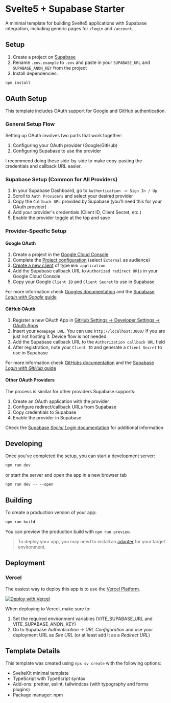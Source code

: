 # Svelte5 + Supabase Starter

A minimal template for building Svelte5 applications with Supabase integration, including generic pages for `/login` and `/account`.

## Setup

1. Create a project on [Supabase](https://supabase.com)
2. Rename `.env.example` to `.env` and paste in your `SUPABASE_URL` and `SUPABASE_ANON_KEY` from the project
3. Install dependencies:

```bash
npm install
```

## OAuth Setup

This template includes OAuth support for Google and GitHub authentication.

### General Setup Flow

Setting up OAuth involves two parts that work together:

1. Configuring your OAuth provider (Google/GitHub)
2. Configuring Supabase to use the provider

I recommend doing these side-by-side to make copy-pasting the credentials and callback URL easier.

### Supabase Setup (Common for All Providers)

1. In your Supabase Dashboard, go to `Authentication -> Sign In / Up`
2. Scroll to `Auth Providers` and select your desired provider
3. Copy the `Callback URL` provided by Supabase (you'll need this for your OAuth provider)
4. Add your provider's credentials (Client ID, Client Secret, etc.)
5. Enable the provider toggle at the top and save

### Provider-Specific Setup

#### Google OAuth

1. Create a project in the [Google Cloud Console](https://console.cloud.google.com/projectcreate)
2. Complete the [Project configuration](https://console.cloud.google.com/auth/overview/create) (select `External` as audience)
3. [Create a new client](https://console.cloud.google.com/auth/clients/create) of type `Web application`
4. Add the Supabase callback URL to `Authorized redirect URIs` in your Google Cloud Console
5. Copy your Google `Client ID` and `Client Secret` to use in Supabase

For more information check [Googles documentation](https://developers.google.com/identity/protocols/oauth2) and the [Supabase _Login with Google_ guide](https://supabase.com/docs/guides/auth/social-login/auth-google)

#### GitHub OAuth

1. Register a new OAuth App in [GitHub Settings -> Developer Settings -> OAuth Apps](https://github.com/settings/applications/new)
2. Insert your `Homepage URL`. You can use `http://localhost:3000/` if you are just not hosting it. Device flow is not needed.
3. Add the Supabase callback URL to the `Authorization callback URL` field
4. After registration, note your `Client ID` and generate a `Client Secret` to use in Supabase

For more information check [GitHubs documentation](https://docs.github.com/en/apps/oauth-apps/building-oauth-apps/creating-an-oauth-app) and the [Supabase _Login with GitHub_ guide](https://supabase.com/docs/guides/auth/social-login/auth-github)

#### Other OAuth Providers

The process is similar for other providers Supabase supports:

1. Create an OAuth application with the provider
2. Configure redirect/callback URLs from Supabase
3. Copy credentials to Supabase
4. Enable the provider in Supabase

Check the [Supabase _Social Login_ documentation](https://supabase.com/docs/guides/auth/social-login) for additional information

## Developing

Once you've completed the setup, you can start a development server:

```bash
npm run dev
```

or start the server and open the app in a new browser tab

```
npm run dev -- --open
```

## Building

To create a production version of your app:

```bash
npm run build
```

You can preview the production build with `npm run preview`.

> To deploy your app, you may need to install an [adapter](https://svelte.dev/docs/kit/adapters) for your target environment.

## Deployment

### Vercel

The easiest way to deploy this app is to use the [Vercel Platform](https://vercel.com).

[![Deploy with Vercel](https://vercel.com/button)](https://vercel.com/new/clone?repository-url=https%3A%2F%2Fgithub.com%2Fjanldeboer%2FSvelte5-Supabase-Starter&env=VITE_SUPABASE_URL,VITE_SUPABASE_ANON_KEY&envDescription=API%20keys%20needed%20for%20Supabase%20authentication&project-name=svelte5-supabase-starter&repository-name=svelte5-supabase-starter)

When deploying to Vercel, make sure to:

1. Set the required environment variables (VITE_SUPABASE_URL and VITE_SUPABASE_ANON_KEY)
2. Go to Supabase _Authentication -> URL Configuration_ and use your deployment URL as _Site URL_ (or at least add it as a _Redirect URL_)

## Template Details

This template was created using `npx sv create` with the following options:

- SvelteKit minimal template
- TypeScript with TypeScript syntax
- Add-ons: prettier, eslint, tailwindcss (with typography and forms plugins)
- Package manager: npm
